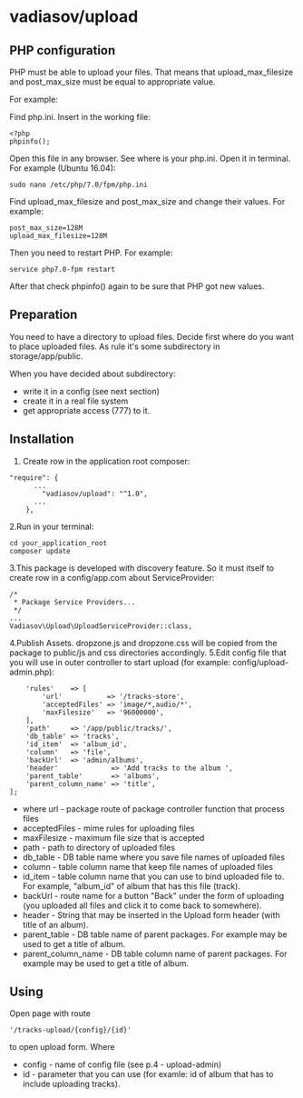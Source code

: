 # vadiasov/upload

## PHP configuration
PHP must be able to upload your files. That means that  upload_max_filesize and post_max_size
must be equal to appropriate value.

For example:

Find php.ini. Insert in the working file:
````
<?php
phpinfo();
````
Open this file in any browser. See where is your php.ini. Open it in terminal. For example (Ubuntu 16.04):
````
sudo nano /etc/php/7.0/fpm/php.ini
````
Find upload_max_filesize and post_max_size and change their values. For example:
````
post_max_size=128M
upload_max_filesize=128M
````
Then you need to restart PHP. For example:
````
service php7.0-fpm restart
````
After that check phpinfo() again to be sure that PHP got new values.

## Preparation
You need to have a directory to upload files. Decide first where do you want to place uploaded files. As rule it's some subdirectory in storage/app/public.

When you have decided about subdirectory:
* write it in a config (see next section)
* create it in a real file system
* get appropriate access (777) to it.

## Installation
1. Create row in the application root composer:
````
"require": {
      ...
        "vadiasov/upload": "^1.0",
      ...  
    },
````
2.Run in your terminal:
````
cd your_application_root
composer update
````
3.This package is developed with discovery feature. So it must itself to create row in a config/app.com about ServiceProvider:
````
/*
 * Package Service Providers...
 */
...
Vadiasov\Upload\UploadServiceProvider::class,
````
4.Publish Assets. dropzone.js and dropzone.css will be copied from the package to public/js and css directories accordingly. 
5.Edit config file that you will use in outer controller to start upload (for example: config/upload-admin.php):
````
    'rules'    => [
        'url'           => '/tracks-store',
        'acceptedFiles' => 'image/*,audio/*',
        'maxFilesize'   => '96000000',
    ],
    'path'     => '/app/public/tracks/',
    'db_table' => 'tracks',
    'id_item'  => 'album_id',
    'column'   => 'file',
    'backUrl'  => 'admin/albums',
    'header'             => 'Add tracks to the album ',
    'parent_table'       => 'albums',
    'parent_column_name' => 'title',
];
````
* where url - package route of package controller function that process files
* acceptedFiles - mime rules for uploading files
* maxFilesize - maximum file size that is accepted
* path - path to directory of uploaded files
* db_table - DB table name where you save file names of uploaded files
* column - table column name that keep file names of uploaded files
* id_item - table column name that you can use to bind uploaded file to. For example, "album_id" of album that has this file (track).
* backUrl - route name for a button "Back" under the form of uploading (you uploaded all files and click it to come back to somewhere).
* header - String that may be inserted in the Upload form header (with title of an album).
* parent_table - DB table name of parent packages. For example may be used to get a title of album.
* parent_column_name - DB table column name of parent packages. For example may be used to get a title of album.
 

## Using
Open page with route
````
'/tracks-upload/{config}/{id}'
````
to open upload form.
Where 
* config - name of config file (see p.4 - upload-admin)
* id - parameter that you can use (for examle: id of album that has to include uploading tracks).



